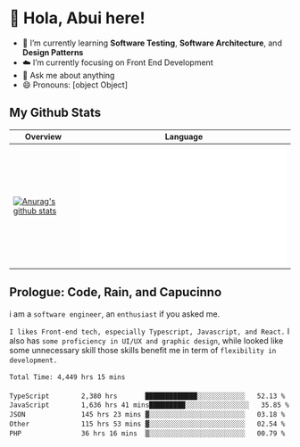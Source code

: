 # 👋 Hola, Abui here!

- 🌱 I’m currently learning **Software Testing**, **Software Architecture**, and **Design Patterns**
- ☁️ I’m currently focusing on Front End Development
- 💬 Ask me about anything
- 😄 Pronouns: [object Object]

## My Github Stats

| Overview | Language |
| --- | --- |
|[![Anurag's github stats](https://github-readme-stats.vercel.app/api?username=abui-am&count_private=true)](https://github.com/anuraghazra/github-readme-stats)|![Language](https://raw.githubusercontent.com/abui-am/stats/c6455f656dfce7acd3951e5ec5b25d72af0b2ee3/generated/languages.svg)|

## Prologue: Code, Rain, and Capucinno
i am a `software engineer`, an `enthusiast` if you asked me. 

`I likes Front-end tech, especially Typescript, Javascript, and React.` I also has `some proficiency in UI/UX and graphic design`, while looked like some unnecessary skill those skills benefit me in term of `flexibility in development.`


<!--START_SECTION:waka-->

```txt
Total Time: 4,449 hrs 15 mins

TypeScript        2,380 hrs       █████████████░░░░░░░░░░░░   52.13 %
JavaScript        1,636 hrs 41 mins█████████░░░░░░░░░░░░░░░░   35.85 %
JSON              145 hrs 23 mins ▓░░░░░░░░░░░░░░░░░░░░░░░░   03.18 %
Other             115 hrs 53 mins ▓░░░░░░░░░░░░░░░░░░░░░░░░   02.54 %
PHP               36 hrs 16 mins  ▒░░░░░░░░░░░░░░░░░░░░░░░░   00.79 %
```

<!--END_SECTION:waka-->
